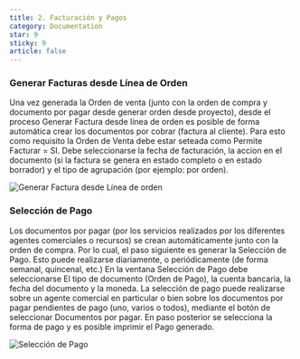 ```yaml
---
title: 2. Facturación y Pagos
category: Documentation
star: 9
sticky: 9
article: false
---
```


### Generar Facturas desde Línea de Orden

Una vez generada la Orden de venta (junto con la orden de compra y documento por pagar desde generar orden desde proyecto), desde el proceso Generar Factura desde línea de orden es posible de forma automática crear los documentos por cobrar (factura al cliente).
Para esto como requisito la Orden de Venta debe estar seteada como Permite Facturar = SI. Debe seleccionarse la fecha de facturación, la accion en el documento (si la factura se genera en estado completo o en estado borrador) y el tipo de agrupación (por ejemplo: por orden).

![Generar Factura desde Línea de orden](/assets/img/docs/field-services-management/fis-services6.png)

### Selección de Pago

Los documentos por pagar (por los servicios realizados por los diferentes agentes comerciales o recursos) se crean automáticamente junto con la orden de compra. Por lo cual, el paso siguiente es generar la Selección de Pago.
Esto puede realizarse diariamente, o periódicamente (de forma semanal, quincenal, etc.)
En la ventana Selección de Pago debe seleccionarse El tipo de documento (Orden de Pago), la cuenta bancaria, la fecha del documento y la moneda.
La selección de pago puede realizarse sobre un agente comercial en particular o bien sobre los documentos por pagar pendientes de pago (uno, varios o todos), mediante el botón de seleccionar Documentos por pagar.
En paso posterior se selecciona la forma de pago y es posible imprimir el Pago generado.

![Selección de Pago](/assets/img/docs/field-services-management/fis-services7.png)